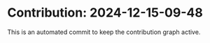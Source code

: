 # Contribution: 2024-12-15-09-48
This is an automated commit to keep the contribution graph active.
